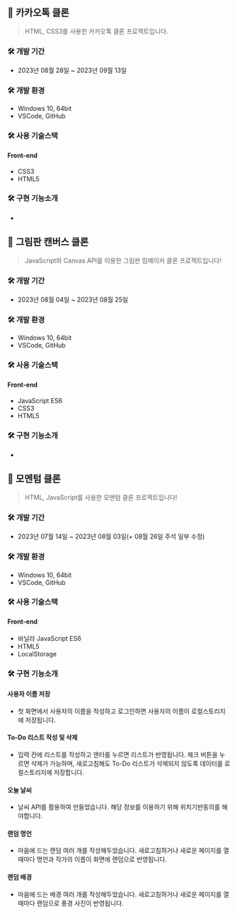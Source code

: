 ## 💬 카카오톡 클론
> HTML, CSS3를 사용한 카카오톡 클론 프로젝트입니다.

### 🛠 개발 기간
* 2023년 08월 28일 ~ 2023년 09월 13일

### 🛠 개발 환경
* Windows 10, 64bit
* VSCode, GitHub

### 🛠 사용 기술스택
#### Front-end
* CSS3
* HTML5

### 🛠 구현 기능소개
#### 
*


## 🎨 그림판 캔버스 클론
> JavaScript와 Canvas API를 이용한 그림판 밈메이커 클론 프로젝트입니다!

### 🛠 개발 기간
* 2023년 08월 04일 ~ 2023년 08월 25일

### 🛠 개발 환경
* Windows 10, 64bit
* VSCode, GitHub

### 🛠 사용 기술스택
#### Front-end
* JavaScript ES6
* CSS3
* HTML5

### 🛠 구현 기능소개
#### 
*


## 📒 모멘텀 클론
> HTML, JavaScript를 사용한 모멘텀 클론 프로젝트입니다!

### 🛠 개발 기간
* 2023년 07월 14일 ~ 2023년 08월 03일(+ 08월 26일 주석 일부 수정)

### 🛠 개발 환경
* Windows 10, 64bit
* VSCode, GitHub

### 🛠 사용 기술스택
#### Front-end
* 바닐라 JavaScript ES6
* HTML5
* LocalStorage

### 🛠 구현 기능소개
#### 사용자 이름 저장
* 첫 화면에서 사용자의 이름을 작성하고 로그인하면
  사용자의 이름이 로컬스토리지에 저장됩니다.
#### To-Do 리스트 작성 및 삭제
* 입력 칸에 리스트를 작성하고 엔터를 누르면 리스트가 반영됩니다.
  체크 버튼을 누르면 삭제가 가능하며,
  새로고침해도 To-Do 리스트가 삭제되지 않도록
  데이터를 로컬스토리지에 저장합니다.
#### 오늘 날씨
* 날씨 API를 활용하여 만들었습니다.
  해당 정보를 이용하기 위해 위치기반동의를 해야합니다.
#### 랜덤 명언
* 마음에 드는 랜덤 여러 개를 작성해두었습니다.
  새로고침하거나 새로운 페이지를 열 때마다
  명언과 작가의 이름이 화면에 랜덤으로 반영됩니다.
#### 랜덤 배경
* 마음에 드는 배경 여러 개를 작성해두었습니다.
  새로고침하거나 새로운 페이지를 열 때마다
  랜덤으로 풍경 사진이 반영됩니다.
